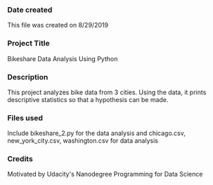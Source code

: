 ### Date created
This file was created on 8/29/2019

### Project Title
Bikeshare Data Analysis Using Python

### Description
This project analyzes bike data from 3 cities. Using the data, it prints descriptive statistics so that a hypothesis can be made.

### Files used
Include bikeshare_2.py for the data analysis and chicago.csv, new_york_city.csv, washington.csv for data analysis 

### Credits
Motivated by Udacity's Nanodegree Programming for Data Science

